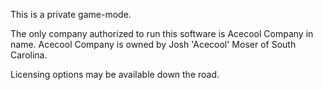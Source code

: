 This is a private game-mode. 

The only company authorized to run this software is Acecool Company in name. Acecool Company is owned by 
Josh 'Acecool' Moser of South Carolina.

Licensing options may be available down the road.
